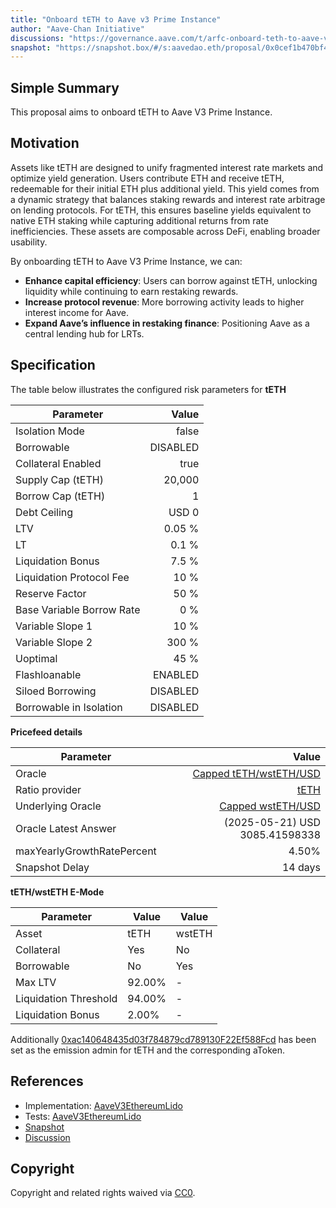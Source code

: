 ```yaml
---
title: "Onboard tETH to Aave v3 Prime Instance"
author: "Aave-Chan Initiative"
discussions: "https://governance.aave.com/t/arfc-onboard-teth-to-aave-v3-prime-instance/21873"
snapshot: "https://snapshot.box/#/s:aavedao.eth/proposal/0x0cef1b470bf48c23d66386816d6a88d97abefb9364fda4e8e28b6ed2cd169945"
---
```


## Simple Summary

This proposal aims to onboard tETH to Aave V3 Prime Instance.

## Motivation

Assets like tETH are designed to unify fragmented interest rate markets and optimize yield generation. Users contribute ETH and receive tETH, redeemable for their initial ETH plus additional yield. This yield comes from a dynamic strategy that balances staking rewards and interest rate arbitrage on lending protocols. For tETH, this ensures baseline yields equivalent to native ETH staking while capturing additional returns from rate inefficiencies. These assets are composable across DeFi, enabling broader usability.

By onboarding tETH to Aave V3 Prime Instance, we can:

- **Enhance capital efficiency**: Users can borrow against tETH, unlocking liquidity while continuing to earn restaking rewards.
- **Increase protocol revenue**: More borrowing activity leads to higher interest income for Aave.
- **Expand Aave’s influence in restaking finance**: Positioning Aave as a central lending hub for LRTs.

## Specification

The table below illustrates the configured risk parameters for **tETH**

| Parameter                 |    Value |
| ------------------------- | -------: |
| Isolation Mode            |    false |
| Borrowable                | DISABLED |
| Collateral Enabled        |     true |
| Supply Cap (tETH)         |   20,000 |
| Borrow Cap (tETH)         |        1 |
| Debt Ceiling              |    USD 0 |
| LTV                       |   0.05 % |
| LT                        |    0.1 % |
| Liquidation Bonus         |    7.5 % |
| Liquidation Protocol Fee  |     10 % |
| Reserve Factor            |     50 % |
| Base Variable Borrow Rate |      0 % |
| Variable Slope 1          |     10 % |
| Variable Slope 2          |    300 % |
| Uoptimal                  |     45 % |
| Flashloanable             |  ENABLED |
| Siloed Borrowing          | DISABLED |
| Borrowable in Isolation   | DISABLED |

**Pricefeed details**

| Parameter                  |                                                                                             Value |
| -------------------------- | ------------------------------------------------------------------------------------------------: |
| Oracle                     | [Capped tETH/wstETH/USD](https://etherscan.io/address/0x85968026294b8f8Fb86d6bF3Cda079f9376aD05A) |
| Ratio provider             |                   [tETH](https://etherscan.io/address/0xD11c452fc99cF405034ee446803b6F6c1F6d5ED8) |
| Underlying Oracle          |      [Capped wstETH/USD](https://etherscan.io/address/0xe1D97bF61901B075E9626c8A2340a7De385861Ef) |
| Oracle Latest Answer       |                                                                    (2025-05-21) USD 3085.41598338 |
| maxYearlyGrowthRatePercent |                                                                                             4.50% |
| Snapshot Delay             |                                                                                           14 days |

**tETH/wstETH E-Mode**

| **Parameter**         | **Value** | **Value** |
| --------------------- | --------- | --------- |
| Asset                 | tETH      | wstETH    |
| Collateral            | Yes       | No        |
| Borrowable            | No        | Yes       |
| Max LTV               | 92.00%    | -         |
| Liquidation Threshold | 94.00%    | -         |
| Liquidation Bonus     | 2.00%     | -         |

Additionally [0xac140648435d03f784879cd789130F22Ef588Fcd](https://etherscan.io/address/0xac140648435d03f784879cd789130F22Ef588Fcd) has been set as the emission admin for tETH and the corresponding aToken.

## References

- Implementation: [AaveV3EthereumLido](https://github.com/bgd-labs/aave-proposals-v3/blob/main/src/20250617_AaveV3EthereumLido_OnboardTETHToAaveV3PrimeInstance/AaveV3EthereumLido_OnboardTETHToAaveV3PrimeInstance_20250617.sol)
- Tests: [AaveV3EthereumLido](https://github.com/bgd-labs/aave-proposals-v3/blob/main/src/20250617_AaveV3EthereumLido_OnboardTETHToAaveV3PrimeInstance/AaveV3EthereumLido_OnboardTETHToAaveV3PrimeInstance_20250617.t.sol)
- [Snapshot](https://snapshot.box/#/s:aavedao.eth/proposal/0x0cef1b470bf48c23d66386816d6a88d97abefb9364fda4e8e28b6ed2cd169945)
- [Discussion](https://governance.aave.com/t/arfc-onboard-teth-to-aave-v3-prime-instance/21873)

## Copyright

Copyright and related rights waived via [CC0](https://creativecommons.org/publicdomain/zero/1.0/).
